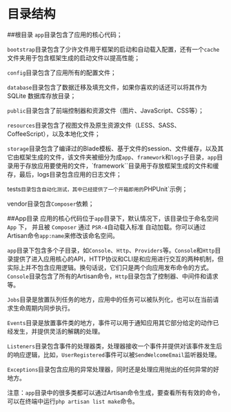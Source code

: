 # 目录结构
##根目录
`app`目录包含了应用的核心代码；

`bootstrap`目录包含了少许文件用于框架的启动和自动载入配置，还有一个`cache`文件夹用于包含框架生成的启动文件以提高性能；

`config`目录包含了应用所有的配置文件；

`database`目录包含了数据迁移及填充文件，如果你喜欢的话还可以将其作为 SQLite 数据库存放目录；

`public`目录包含了前端控制器和资源文件（图片、JavaScript、CSS等）；

`resources`目录包含了视图文件及原生资源文件（LESS、SASS、CoffeeScript），以及本地化文件；

`storage`目录包含了编译过的Blade模板、基于文件的session、文件缓存，以及其它由框架生成的文件，该文件夹被细分为成`app`、`framework`和`logs`子目录，`app`目录用于存放应用要使用的文件，`framework``目录用于存放框架生成的文件和缓存，最后，logs目录包含应用的日志文件；

tests`目录包含自动化测试，其中已经提供了一个开箱即用的`PHPUnit`示例；

vendor目录包含`Composer`依赖；

##App目录
应用的核心代码位于`app`目录下，默认情况下，该目录位于命名空间 `App` 下，  并且被 `Composer` 通过 `PSR-4`自动载入标准 自动加载。你可以通过Artisan命令`app:name`来修改该命名空间。

`app`目录下包含多个子目录，如`Console`、`Http`、`Providers`等。`Console`和`Http`目录提供了进入应用核心的API，HTTP协议和CLI是和应用进行交互的两种机制，但实际上并不包含应用逻辑。换句话说，它们只是两个向应用发布命令的方式。`Console`目录包含了所有的Artisan命令，`Http`目录包含了控制器、中间件和请求等。

`Jobs`目录是放置队列任务的地方，应用中的任务可以被队列化，也可以在当前请求生命周期内同步执行。

`Events`目录是放置事件类的地方，事件可以用于通知应用其它部分给定的动作已经发生，并提供灵活的解耦的处理。

`Listeners`目录包含事件的处理器类，处理器接收一个事件并提供对该事件发生后的响应逻辑，比如，`UserRegistered`事件可以被`SendWelcomeEmail`监听器处理。

`Exceptions`目录包含应用的异常处理器，同时还是处理应用抛出的任何异常的好地方。

注意：`app`目录中的很多类都可以通过Artisan命令生成，要查看所有有效的命令，可以在终端中运行`php artisan list make`命令。

